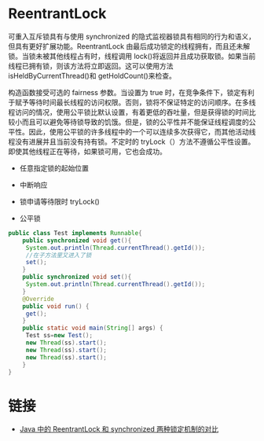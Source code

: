 # ReentrantLock

可重入互斥锁具有与使用 synchronized 的隐式监视器锁具有相同的行为和语义，但具有更好扩展功能。ReentrantLock 由最后成功锁定的线程拥有，而且还未解锁。当锁未被其他线程占有时，线程调用 lock()将返回并且成功获取锁。如果当前线程已拥有锁，则该方法将立即返回。这可以使用方法 isHeldByCurrentThread()和 getHoldCount()来检查。

构造函数接受可选的 fairness 参数。当设置为 true 时，在竞争条件下，锁定有利于赋予等待时间最长线程的访问权限。否则，锁将不保证特定的访问顺序。在多线程访问的情况，使用公平锁比默认设置，有着更低的吞吐量，但是获得锁的时间比较小而且可以避免等待锁导致的饥饿。但是，锁的公平性并不能保证线程调度的公平性。因此，使用公平锁的许多线程中的一个可以连续多次获得它，而其他活动线程没有进展并且当前没有持有锁。不定时的 tryLock（）方法不遵循公平性设置。即使其他线程正在等待，如果锁可用，它也会成功。

- 任意指定锁的起始位置

- 中断响应

- 锁申请等待限时 tryLock()

- 公平锁

```java
public class Test implements Runnable{
    public synchronized void get(){
     System.out.println(Thread.currentThread().getId());
     //在子方法里又进入了锁
     set();
    }
    public synchronized void set(){
     System.out.println(Thread.currentThread().getId());
    }
    @Override
    public void run() {
     get();
    }
    public static void main(String[] args) {
     Test ss=new Test();
     new Thread(ss).start();
     new Thread(ss).start();
     new Thread(ss).start();
    }
}
```

# 链接

- [Java 中的 ReentrantLock 和 synchronized 两种锁定机制的对比](http://my.eoe.cn/niunaixiaoshu/archive/5227.html)
